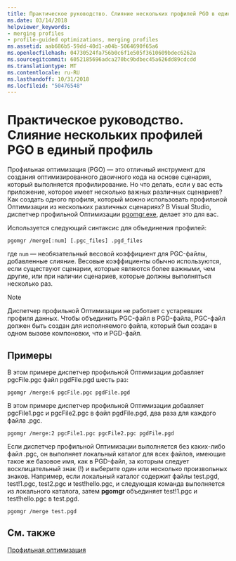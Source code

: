 ```yaml
---
title: Практическое руководство. Слияние нескольких профилей PGO в единый профиль
ms.date: 03/14/2018
helpviewer_keywords:
- merging profiles
- profile-guided optimizations, merging profiles
ms.assetid: aab686b5-59dd-40d1-a04b-5064690f65a6
ms.openlocfilehash: 04730524fa756b0c6f1e505f3610609bdec6262a
ms.sourcegitcommit: 6052185696adca270bc9bdbec45a626dd89cdcdd
ms.translationtype: MT
ms.contentlocale: ru-RU
ms.lasthandoff: 10/31/2018
ms.locfileid: "50476548"
---
```

# <a name="how-to-merge-multiple-pgo-profiles-into-a-single-profile"></a>Практическое руководство. Слияние нескольких профилей PGO в единый профиль

Профильная оптимизация (PGO) — это отличный инструмент для создания оптимизированного двоичного кода на основе сценария, который выполняется профилирование. Но что делать, если у вас есть приложение, которое имеет несколько важных различных сценариев? Как создать одного профиля, который можно использовать профильной Оптимизации из нескольких различных сценариях? В Visual Studio, диспетчер профильной Оптимизации [pgomgr.exe](pgomgr.md), делает это для вас.

Используется следующий синтаксис для объединения профилей:

`pgomgr /merge[:num] [.pgc_files] .pgd_files`

где `num` — необязательный весовой коэффициент для PGC-файлы, добавленные слияние. Весовые коэффициенты обычно используются, если существуют сценарии, которые являются более важными, чем другие, или при наличии сценариев, которые должны выполняться несколько раз.

> [!NOTE]
> Диспетчер профильной Оптимизации не работает с устаревших профиля данных. Чтобы объединить PGC-файл в PGD-файла, PGC-файл должен быть создан для исполняемого файла, который был создан в одном вызове компоновки, что и PGD-файл.

## <a name="examples"></a>Примеры

В этом примере диспетчер профильной Оптимизации добавляет pgcFile.pgc файл pgdFile.pgd шесть раз:

`pgomgr /merge:6 pgcFile.pgc pgdFile.pgd`

В этом примере диспетчер профильной Оптимизации добавляет pgcFile1.pgc и pgcFile2.pgc в файл pgdFile.pgd, два раза для каждого файла .pgc.

`pgomgr /merge:2 pgcFile1.pgc pgcFile2.pgc pgdFile.pgd`

Если диспетчер профильной Оптимизации выполняется без каких-либо файл .pgc, он выполняет локальный каталог для всех файлов, имеющие такое же базовое имя, как в PGD-файл, за которым следует восклицательный знак (!) и выберите один или несколько произвольных знаков. Например, если локальный каталог содержит файлы test.pgd, test!1.pgc, test2.pgc и test!hello.pgc, и следующая команда выполняется из локального каталога, затем **pgomgr** объединяет test!1.pgc и test!hello.pgc в test.pgd.

`pgomgr /merge test.pgd`

## <a name="see-also"></a>См. также

[Профильная оптимизация](../../build/reference/profile-guided-optimizations.md)
